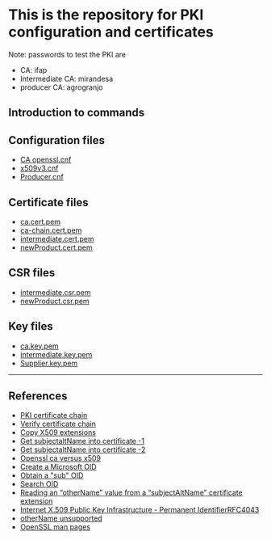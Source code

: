 



# This is the repository for PKI configuration and certificates
Note: passwords to test the PKI are
 -  CA: ifap
 -  Intermediate CA: mirandesa
 -  producer CA: agrogranjo
## Introduction to commands


## Configuration files
-  [CA openssl.cnf](https://github.com/prgazevedo/DLT_Masters/blob/master/Certificates/OpenSSL/root/ca/openssl.cnf)
-  [x509v3.cnf](https://github.com/prgazevedo/DLT_Masters/blob/master/Certificates/OpenSSL/root/ca/intermediate/x509v3.cnf)
-  [Producer.cnf](https://github.com/prgazevedo/DLT_Masters/blob/master/Certificates/OpenSSL/root/ca/intermediate/producer/Producer.cnf)

## Certificate files
-  [ca.cert.pem](https://github.com/prgazevedo/DLT_Masters/blob/master/Certificates/OpenSSL/root/ca/certs/ca.cert.pem)
-  [ca-chain.cert.pem](https://github.com/prgazevedo/DLT_Masters/blob/master/Certificates/OpenSSL/root/ca/intermediate/certs/ca-chain.cert.pem)
-  [intermediate.cert.pem](https://github.com/prgazevedo/DLT_Masters/blob/master/Certificates/OpenSSL/root/ca/intermediate/certs/intermediate.cert.pem)
-  [newProduct.cert.pem](https://github.com/prgazevedo/DLT_Masters/blob/master/Certificates/OpenSSL/root/ca/intermediate/products/productCerts/newProduct.cert.pem)
## CSR files
-  [intermediate.csr.pem](https://github.com/prgazevedo/DLT_Masters/blob/master/Certificates/OpenSSL/root/ca/intermediate/csr/intermediate.csr.pem)
-  [newProduct.csr.pem](https://github.com/prgazevedo/DLT_Masters/blob/master/Certificates/OpenSSL/root/ca/intermediate/products/newProduct.csr.pem)
## Key files
-  [ca.key.pem](https://github.com/prgazevedo/DLT_Masters/blob/master/Certificates/OpenSSL/root/ca/private/ca.key.pem)
-  [intermediate.key.pem](https://github.com/prgazevedo/DLT_Masters/blob/master/Certificates/OpenSSL/root/ca/intermediate/private/intermediate.key.pem)
-  [Supplier.key.pem](https://github.com/prgazevedo/DLT_Masters/blob/master/Certificates/OpenSSL/root/ca/intermediate/producer/private/Supplier.key.pem)
---
## References
-  [PKI certificate chain](https://jamielinux.com/docs/openssl-certificate-authority/create-the-root-pair.html)
-  [Verify certificate chain](https://stackoverflow.com/questions/25482199/verify-a-certificate-chain-using-openssl-verify)
-  [Copy X509 extensions](https://stackoverflow.com/questions/33989190/subject-alternative-name-is-not-copied-to-signed-certificate)
-  [Get subjectaltName into certificate -1 ](https://www.linuxquestions.org/questions/linux-software-2/get-subjectaltname-into-certificate-my-own-ca-4175479553/)
-  [Get subjectaltName into certificate -2 ](https://lists.debian.org/debian-user-german/2012/02/msg00788.html)
-  [Openssl ca versus x509](https://stackoverflow.com/questions/48672935/openssl-ca-vs-openssl-x509-the-openssl-ca-command-doesnt-register-the-same-on)
-  [Create a Microsoft OID](https://gallery.technet.microsoft.com/scriptcenter/56b78004-40d0-41cf-b95e-6e795b2e8a06#content)
-  [Obtain a "sub" OID](https://ldapwiki.com/wiki/How%20To%20Get%20Your%20Own%20OID)
-  [Search OID](http://oid-info.com/basic-search.htm)
-  [Reading an “otherName” value from a “subjectAltName” certificate extension](https://stackoverflow.com/questions/22966461/reading-an-othername-value-from-a-subjectaltname-certificate-extension)
-  [Internet X.509 Public Key Infrastructure - Permanent IdentifierRFC4043](https://tools.ietf.org/html/rfc4043)
-  [otherName unsupported](https://archive.is/KZYqh)
-  [OpenSSL man pages](https://www.openssl.org/docs/man1.1.1/man1/req.html)
